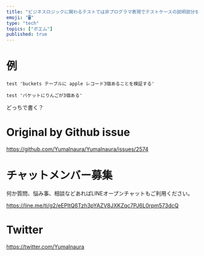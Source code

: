 ```yaml
---
title: "ビジネスロジックに関わるテストでは非プログラマ表現でテストケースの説明部分を書いてほしい"
emoji: "🖥"
type: "tech"
topics: ["ポエム"]
published: true
---
```


# 例

```
test 'buckets テーブルに apple レコード3個あることを検証する'
```

```
test 'バケットにりんごが3個ある'
```

どっちで書く？

# Original by Github issue

https://github.com/YumaInaura/YumaInaura/issues/2574








<!-- Update From Qiita API -->

# チャットメンバー募集


何か質問、悩み事、相談などあればLINEオープンチャットもご利用ください。

https://line.me/ti/g2/eEPltQ6Tzh3pYAZV8JXKZqc7PJ6L0rpm573dcQ





# Twitter


https://twitter.com/YumaInaura


<!-- Update From Qiita API -->


